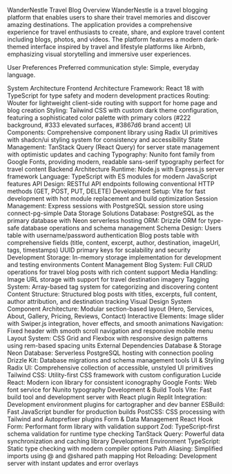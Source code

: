 WanderNestle Travel Blog
Overview
WanderNestle is a travel blogging platform that enables users to share their travel memories and discover amazing destinations. The application provides a comprehensive experience for travel enthusiasts to create, share, and explore travel content including blogs, photos, and videos. The platform features a modern dark-themed interface inspired by travel and lifestyle platforms like Airbnb, emphasizing visual storytelling and immersive user experiences.

User Preferences
Preferred communication style: Simple, everyday language.

System Architecture
Frontend Architecture
Framework: React 18 with TypeScript for type safety and modern development practices
Routing: Wouter for lightweight client-side routing with support for home page and blog creation
Styling: Tailwind CSS with custom dark theme configuration, featuring a sophisticated color palette with primary colors (#222 background, #333 elevated surfaces, #3867d6 brand accent)
UI Components: Comprehensive component library using Radix UI primitives with shadcn/ui styling system for consistency and accessibility
State Management: TanStack Query (React Query) for server state management with optimistic updates and caching
Typography: Nunito font family from Google Fonts, providing modern, readable sans-serif typography perfect for travel content
Backend Architecture
Runtime: Node.js with Express.js server framework
Language: TypeScript with ES modules for modern JavaScript features
API Design: RESTful API endpoints following conventional HTTP methods (GET, POST, PUT, DELETE)
Development Setup: Vite for fast development with hot module replacement and build optimization
Session Management: Express sessions with PostgreSQL session store using connect-pg-simple
Data Storage Solutions
Database: PostgreSQL as the primary database with Neon serverless hosting
ORM: Drizzle ORM for type-safe database operations and schema management
Schema Design:
Users table with username/password authentication
Blog posts table with comprehensive fields (title, content, excerpt, author, destination, imageUrl, tags, timestamps)
UUID primary keys for scalability and security
Development Storage: In-memory storage implementation for development and testing environments
Content Management
Blog System: Full CRUD operations for travel blog posts with rich content support
Media Handling: Image URL storage with support for travel destination imagery
Tagging System: Array-based tag system for categorizing and discovering content
Content Structure: Structured blog posts with titles, excerpts, full content, author attribution, and destination tracking
Visual Design System
Component Architecture: Modular section-based layout (Hero, Services, About, Gallery, Pricing, Reviews, Contact)
Interactive Elements: Image slider with Swiper.js integration, hover effects, and smooth animations
Navigation: Fixed header with smooth scroll navigation and responsive mobile menu
Layout System: CSS Grid and Flexbox with responsive design patterns using rem-based spacing units
External Dependencies
Database & Storage
Neon Database: Serverless PostgreSQL hosting with connection pooling
Drizzle Kit: Database migrations and schema management tools
UI & Styling
Radix UI: Comprehensive collection of accessible, unstyled UI primitives
Tailwind CSS: Utility-first CSS framework with custom configuration
Lucide React: Modern icon library for consistent iconography
Google Fonts: Web font service for Nunito typography
Development & Build Tools
Vite: Fast build tool and development server with React plugin
Replit Integration: Development environment plugins for cartographer and dev banner
ESBuild: Fast JavaScript bundler for production builds
PostCSS: CSS processing with Tailwind and Autoprefixer plugins
Form & Data Management
React Hook Form: Performant form library with validation support
Zod: TypeScript-first schema validation for runtime type checking
TanStack Query: Powerful data synchronization and caching library
Development Environment
TypeScript: Static type checking with modern compiler options
Path Aliasing: Simplified imports using @ and @shared path mapping
Hot Reloading: Development server with instant updates and error overlays
